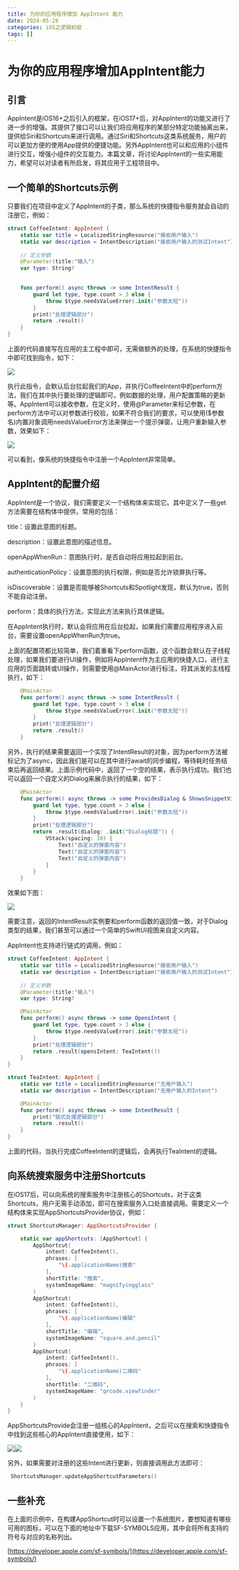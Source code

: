 ```yaml
---
title: 为你的应用程序增加 AppIntent 能力
date: 2024-05-28
categories: iOS之逻辑初窥
tags: []
---
```

# 为你的应用程序增加AppIntent能力

## 引言

AppIntent是iOS16+之后引入的框架，在iOS17+后，对AppIntent的功能又进行了进一步的增强。其提供了接口可以让我们将应用程序的某部分特定功能抽离出来，提供给Siri和Shortcuts来进行调用。通过Siri和Shortcuts这类系统服务，用户的可以更加方便的使用App提供的便捷功能。另外AppIntent也可以和应用的小组件进行交互，增强小组件的交互能力。本篇文章，将讨论AppIntent的一些实用能力，希望可以对读者有所启发，将其应用于工程项目中。

## 一个简单的Shortcuts示例

只要我们在项目中定义了AppIntent的子类，那么系统的快捷指令服务就会自动的注册它，例如：

```swift
struct CoffeeIntent: AppIntent {
    static var title = LocalizedStringResource("接收用户输入")
    static var description = IntentDescription("接收用户输入的测试Intent")
    
    // 定义参数
    @Parameter(title:"输入")
    var type: String?

    
    func perform() async throws -> some IntentResult {
        guard let type, type.count > 3 else {
            throw $type.needsValueError(.init("参数太短"))
        }
        print("处理逻辑部分")
        return .result()
    }
}

```

上面的代码直接写在应用的主工程中即可，无需做额外的处理，在系统的快捷指令中即可找到指令，如下：

![](https://oscimg.oschina.net/oscnet/up-21dfdeba70ed0fa18f09e86bf3f3843dbbe.png)

执行此指令，会默认后台拉起我们的App，并执行CoffeeIntent中的perform方法，我们在其中执行要处理的逻辑即可，例如数据的处理，用户配置策略的更新等。AppIntent可以接收参数，在定义时，使用@Parameter来标记参数，在perform方法中可以对参数进行校验，如果不符合我们的要求，可以使用($参数名)内置对象调用needsValueError方法来弹出一个提示弹窗，让用户重新输入参数，效果如下：

![](https://oscimg.oschina.net/oscnet/up-d46971432eea5ee135b586dc067ccce7813.png)

可以看到，像系统的快捷指令中注册一个AppIntent非常简单。

## AppIntent的配置介绍

AppIntent是一个协议，我们需要定义一个结构体来实现它。其中定义了一些get方法需要在结构体中提供，常用的包括：

title：设置此意图的标题。

description：设置此意图的描述信息。

openAppWhenRun：意图执行时，是否自动将应用拉起到前台。

authenticationPolicy：设置意图的执行权限，例如是否允许锁屏执行等。

isDiscoverable：设置是否能够被Shortcuts和Spotlight发现，默认为true，否则不能自动注册。

perform：具体的执行方法，实现此方法来执行具体逻辑。

在AppIntent执行时，默认会将应用在后台拉起，如果我们需要应用程序进入前台，需要设置openAppWhenRun为true。

上面的配置项都比较简单，我们着重看下perform函数，这个函数会默认在子线程处理，如果我们要进行UI操作，例如将AppIntent作为主应用的快捷入口，进行主应用的页面跳转或UI操作，则需要使用@MainActor进行标注，将其派发的主线程执行，如下：

```swift
    @MainActor
    func perform() async throws -> some IntentResult {
        guard let type, type.count > 3 else {
            throw $type.needsValueError(.init("参数太短"))
        }
        print("处理逻辑部分")
        return .result()
    }
```

另外，执行的结果需要返回一个实现了IntentResult的对象，因为perform方法被标记为了async，因此我们是可以在其中进行await的同步编程，等待耗时任务结束后再返回结果。上面示例代码中，返回了一个空的结果，表示执行成功。我们也可以返回一个自定义的Dialog来展示执行的结果，如下：

```swift
    @MainActor
    func perform() async throws -> some ProvidesDialog & ShowsSnippetView {
        guard let type, type.count > 3 else {
            throw $type.needsValueError(.init("参数太短"))
        }
        print("处理逻辑部分")
        return .result(dialog: .init("Dialog标题")) {
            VStack(spacing: 10) {
                Text("自定义的弹窗内容")
                Text("自定义的弹窗内容")
                Text("自定义的弹窗内容")
            }
        }
    }
```

效果如下图：

![](https://oscimg.oschina.net/oscnet/up-2645557a3a35bcd12f4e01ab49bf1b2211b.png)

需要注意，返回的IntentResult实例要和perform函数的返回值一致，对于Dialog类型的结果，我们甚至可以通过一个简单的SwiftUI视图来自定义内容。

AppIntent也支持进行链式的调用，例如：

```swift
struct CoffeeIntent: AppIntent {
    static var title = LocalizedStringResource("接收用户输入")
    static var description = IntentDescription("接收用户输入的测试Intent")
    
    // 定义参数
    @Parameter(title:"输入")
    var type: String?

    @MainActor
    func perform() async throws -> some OpensIntent {
        guard let type, type.count > 3 else {
            throw $type.needsValueError(.init("参数太短"))
        }
        print("处理逻辑部分")
        return .result(opensIntent: TeaIntent())
    }
}

struct TeaIntent: AppIntent {
    static var title = LocalizedStringResource("无用户输入")
    static var description = IntentDescription("无用户输入的Intent")

    @MainActor
    func perform() async throws -> some IntentResult {
        print("链式处理逻辑部分")
        return .result()
    }
}

```

上面的代码，当执行完成CoffeeIntent的逻辑后，会再执行TeaIntent的逻辑。

## 向系统搜索服务中注册Shortcuts

在iOS17后，可以向系统的搜索服务中注册核心的Shortcuts，对于这类Shortcuts，用户无需手动添加，即可在搜索服务入口处直接调用。需要定义一个结构体来实现AppShortcutsProvider协议，例如：

```swift
struct ShortcutsManager: AppShortcutsProvider {

    static var appShortcuts: [AppShortcut] {
        AppShortcut(
            intent: CoffeeIntent(),
            phrases: [
                "\(.applicationName)搜索"
            ],
            shortTitle: "搜索",
            systemImageName: "magnifyingglass"
        )
        AppShortcut(
            intent: CoffeeIntent(),
            phrases: [
                "\(.applicationName)编辑"
            ],
            shortTitle: "编辑",
            systemImageName: "square.and.pencil"
        )
        AppShortcut(
            intent: CoffeeIntent(),
            phrases: [
                "\(.applicationName)二维码"
            ],
            shortTitle: "二维码",
            systemImageName: "qrcode.viewfinder"
        )
    }
}

```

AppShortcutsProvide会注册一组核心的AppIntent，之后可以在搜索和快捷指令中找到这些核心的AppIntent直接使用，如下：

![](https://oscimg.oschina.net/oscnet/up-6a89ef9f3f395260b4ad044ae6c1c89db39.png)![](https://oscimg.oschina.net/oscnet/up-225aeead871a78fcd847175d97234efa563.png)

另外，如果需要对注册的这些Intent进行更新，则直接调用此方法即可：

```swift
 ShortcutsManager.updateAppShortcutParameters()
```

## 一些补充

在上面的示例中，在构建AppShortcut时可以设置一个系统图片，要想知道有哪些可用的图标，可以在下面的地址中下载SF-SYMBOLS应用，其中会将所有支持的符号与对应的名称列出。

[https://developer.apple.com/sf-symbols/](https://developer.apple.com/sf-symbols/)